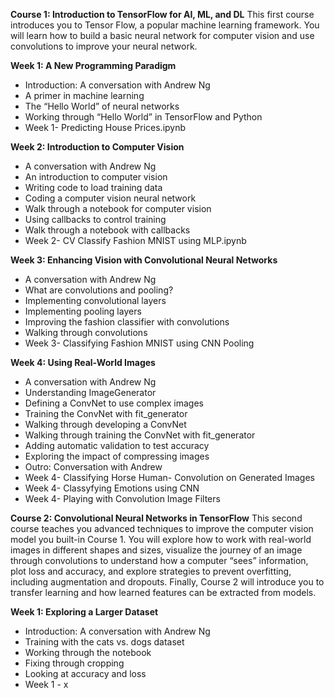 **Course 1: Introduction to TensorFlow for AI, ML, and DL**
This first course introduces you to Tensor Flow, a popular machine learning framework. You will learn how to build a basic neural network for computer vision and use convolutions to improve your neural network.

**Week 1: A New Programming Paradigm**
- Introduction: A conversation with Andrew Ng
- A primer in machine learning
- The “Hello World” of neural networks
- Working through “Hello World” in TensorFlow and Python
-  Week 1- Predicting House Prices.ipynb

**Week 2: Introduction to Computer Vision**
- A conversation with Andrew Ng
- An introduction to computer vision
- Writing code to load training data
- Coding a computer vision neural network
- Walk through a notebook for computer vision
- Using callbacks to control training
- Walk through a notebook with callbacks
- Week 2- CV Classify Fashion MNIST using MLP.ipynb

**Week 3: Enhancing Vision with Convolutional Neural Networks**
- A conversation with Andrew Ng
- What are convolutions and pooling?
- Implementing convolutional layers
- Implementing pooling layers
- Improving the fashion classifier with convolutions
- Walking through convolutions
- Week 3- Classifying Fashion MNIST using CNN Pooling


**Week 4: Using Real-World Images**
- A conversation with Andrew Ng
- Understanding ImageGenerator
- Defining a ConvNet to use complex images
- Training the ConvNet with fit_generator
- Walking through developing a ConvNet
- Walking through training the ConvNet with fit_generator
- Adding automatic validation to test accuracy
- Exploring the impact of compressing images
- Outro: Conversation with Andrew
- Week 4- Classifying Horse Human- Convolution on Generated Images
- Week 4- Classyfying Emotions using CNN
- Week 4- Playing with Convolution Image Filters


**Course 2: Convolutional Neural Networks in TensorFlow**
This second course teaches you advanced techniques to improve the computer vision model you built-in Course 1. You will explore how to work with real-world images in different shapes and sizes, visualize the journey of an image through convolutions to understand how a computer “sees” information, plot loss and accuracy, and explore strategies to prevent overfitting, including augmentation and dropouts. Finally, Course 2 will introduce you to transfer learning and how learned features can be extracted from models.

**Week 1: Exploring a Larger Dataset**
- Introduction: A conversation with Andrew Ng
- Training with the cats vs. dogs dataset
- Working through the notebook
- Fixing through cropping
- Looking at accuracy and loss
- Week 1 - x

